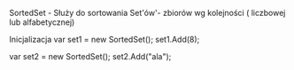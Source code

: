 ﻿SortedSet - Służy do sortowania Set'ów'- zbiorów wg kolejności ( liczbowej lub alfabetycznej)

Inicjalizacja
var set1 = new SortedSet<int>();
 set1.Add(8);

var set2 = new SortedSet<string>();
set2.Add("ala");